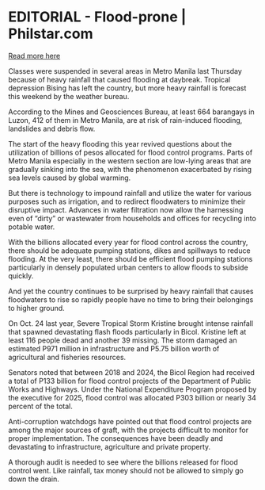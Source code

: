 # EDITORIAL -  Flood-prone | Philstar.com

[Read more here](https://www.philstar.com/opinion/2025/07/05/2455615/editorial-flood-prone)

Classes were suspended in several areas in Metro Manila last Thursday because of heavy rainfall that caused flooding at daybreak. Tropical depression Bising has left the country, but more heavy rainfall is forecast this weekend by the weather bureau.

According to the Mines and Geosciences Bureau, at least 664 barangays in Luzon, 412 of them in Metro Manila, are at risk of rain-induced flooding, landslides and debris flow.

The start of the heavy flooding this year revived questions about the utilization of billions of pesos allocated for flood control programs. Parts of Metro Manila especially in the western section are low-lying areas that are gradually sinking into the sea, with the phenomenon exacerbated by rising sea levels caused by global warming.

But there is technology to impound rainfall and utilize the water for various purposes such as irrigation, and to redirect floodwaters to minimize their disruptive impact. Advances in water filtration now allow the harnessing even of “dirty” or wastewater from households and offices for recycling into potable water.

With the billions allocated every year for flood control across the country, there should be adequate pumping stations, dikes and spillways to reduce flooding. At the very least, there should be efficient flood pumping stations particularly in densely populated urban centers to allow floods to subside quickly.

And yet the country continues to be surprised by heavy rainfall that causes floodwaters to rise so rapidly people have no time to bring their belongings to higher ground.

On Oct. 24 last year, Severe Tropical Storm Kristine brought intense rainfall that spawned devastating flash floods particularly in Bicol. Kristine left at least 116 people dead and another 39 missing. The storm damaged an estimated P971 million in infrastructure and P5.75 billion worth of agricultural and fisheries resources.

Senators noted that between 2018 and 2024, the Bicol Region had received a total of P133 billion for flood control projects of the Department of Public Works and Highways. Under the National Expenditure Program proposed by the executive for 2025, flood control was allocated P303 billion or nearly 34 percent of the total.

Anti-corruption watchdogs have pointed out that flood control projects are among the major sources of graft, with the projects difficult to monitor for proper implementation. The consequences have been deadly and devastating to infrastructure, agriculture and private property.

A thorough audit is needed to see where the billions released for flood control went. Like rainfall, tax money should not be allowed to simply go down the drain.